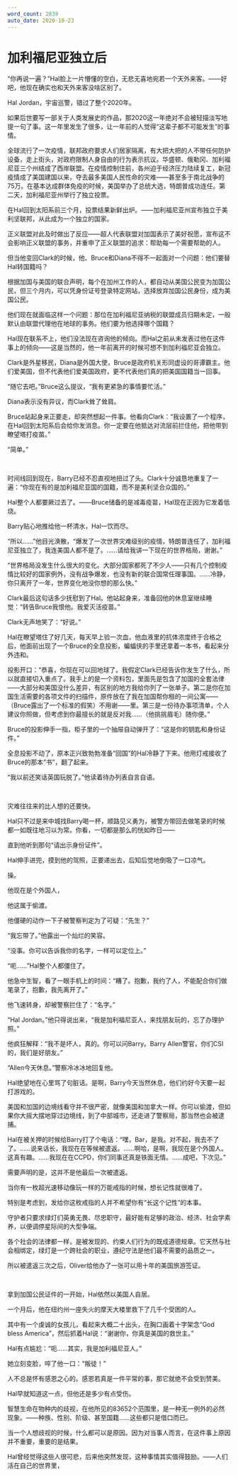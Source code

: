 ```yaml
---
word_count: 2839
auto_date: 2020-10-23
---
```


# 加利福尼亚独立后

“你再说一遍？”Hal脸上一片懵懂的空白，无悲无喜地宛若一个天外来客。——好吧，他现在确实也和天外来客没啥区别了。

Hal Jordan，宇宙巡警，错过了整个2020年。

如果后世要写一部关于人类发展史的作品，那2020这一年绝对不会被轻描淡写地提一句了事。这一年里发生了很多，让一年前的人觉得“这辈子都不可能发生”的事情。

全球流行了一次疫情，联邦政府要求人们居家隔离，有大把大把的人不带任何防护设备，走上街头，对政府限制人身自由的行为表示抗议。华盛顿、俄勒冈、加利福尼亚三个州结成了西岸联盟。在疫情控制住前，各州迫于经济压力陆续复工，新冠疫情成了美国建国以来，夺去最多美国人民性命的灾难——甚至多于南北战争的75万。在基本达成群体免疫的时候，美国举办了总统大选，特朗普成功连任。第二天，加利福尼亚州举行了独立投票。

在Hal回到太阳系前三个月，投票结果新鲜出炉。——加利福尼亚州宣布独立于美利坚联邦，从此成为一个独立的国家。

正义联盟对此及时做出了反应——超人代表联盟对加国表示了美好祝愿，宣布这不会影响正义联盟的事务，并重申了正义联盟的追求：帮助每一个需要帮助的人。

但当他变回Clark的时候，他、Bruce和Diana不得不一起面对一个问题：他们要替Hal转国籍吗？

根据加国与美国的联合声明，每个在加州工作的人，都自动从美国公民变为加国公民，但三个月内，可以凭身份证号登录特定网站，选择放弃加国公民身份，成为美国公民。

他们现在就面临这样一个问题：那位在加利福尼亚纳税的联盟成员归期未定，一般默认由联盟代理他在地球的事务。他们要为他选择哪个国籍？

Hal现在联系不上，他们没法现在咨询他的倾向。而Hal之前从未发表过他在这件事上的倾向——这是当然的，他一年前离开的时候可想不到加利福尼亚会独立。

Clark是外星移民，Diana是外国大使，Bruce是政府机关形同虚设的哥谭霸主。他们爱美国，但不代表他们爱美国政府，更不代表他们真的把美国国籍当一回事。

“随它去吧。”Bruce这么提议，“我有更紧急的事情要忙活。”

Diana表示没有异议，而Clark耸了耸肩。

Bruce站起身来正要走，却突然想起一件事。他看向Clark：“我设置了一个程序，在Hal回到太阳系后会给你发消息。你一定要在他抵达对流层前拦住他，把他带到瞭望塔打疫苗。”

“简单。”

<br>

时间线回到现在，Barry已经不忍直视地扭过了头。Clark十分诚恳地重复了一遍：“你现在有的是加利福尼亚国的国籍，而不是美利坚合众国的。”

Hal整个人都要厥过去了。——Bruce储备的是减毒疫苗，Hal现在正因为它发着低烧。

Barry贴心地推给他一杯清水，Hal一饮而尽。

“所以……”他目光涣散，“爆发了一次世界灾难级别的疫情，特朗普连任了，加利福尼亚独立了，我连美国人都不是了。……请给我讲一下现在的世界格局，谢谢。”

“世界格局没发生什么很大的变化。大部分国家都死了不少人——只有几个控制疫情比较好的国家例外，没有战争爆发，也没有新的联合国常任理事国。……冷静，你只离开了一年，世界变化地没你想的那么快。”

Clark最后这句话多少抚慰到了Hal。他站起身来，准备回他的休息室继续睡觉：“转告Bruce我恨他。我爱灭活疫苗。”

Clark无声地笑了：“好说。”

Hal在瞭望塔住了好几天，每天早上验一次血，他血液里的抗体浓度终于合格之后，他面前出现了一个Bruce的全息投影，蝙蝠侠的手里还拿着一本书，看起来分外违和。

投影开口：“恭喜，你现在可以回地球了。我假定Clark已经告诉你发生了什么，所以就直接切入重点了。我手上的是一个资料包，里面先是包含了加国的全套法律——大部分和美国没什么差异，有区别的地方我给你列了一张单子。第二是你在加国生活需要的各项文件的扫描件，原件放在了我在加国帮你租的一间公寓——（Bruce露出了一个标准的假笑）不用谢——里。第三是一份待办事项清单，个人建议你照做，但考虑到你最擅长的就是反对我……（他挑挑眉毛）随你便。”

Bruce的投影伸手一指，柜子里的一个抽屉自动弹开了：“这是你的钥匙和身份证件。”

全息投影不动了，原本正兴致勃勃准备“回国”的Hal冷静了下来。他用灯戒接收了Bruce的那本“书”，翻了起来。

“我以前还笑话英国玩脱了。”他读着待办列表自言自语。

<br>

灾难往往来的比人想的还要快。

Hal只不过是来中城找Barry喝一杯，顺路见义勇为，被警方带回去做笔录的时候都一如既往地习以为常。你看，一切都是那么的恍如昨日——

直到他听到那句“请出示身份证件”。

Hal伸手进兜，摸到他的驾照，正要递出去，后知后觉地倒吸了一口凉气。

操。

他现在是个外国人，

他这属于偷渡。

他僵硬的动作一下子被警察判定为了可疑：“先生？”

“我忘带了。”他露出一个灿烂的笑容。

“没事。你可以告诉我你的名字，一样可以定位上。”

“呃……”Hal整个人都僵住了。

他急中生智，看了一眼手机上的时间：“糟了。抱歉，我约了人，不能配合你们做笔录了，抱歉，我先离开了。”

他飞速转身，却被警察拦住了：“名字。”

“Hal Jordan。”他只得说出来，“我是加利福尼亚人，来找朋友玩的，忘了办理护照。”

他疯狂解释：“我不是坏人，真的。你可以问Barry。Barry Allen警官，你们CSI的，我们是好朋友。”

“Allen今天休息。”警察冷冰冰地回复他。

Hal绝望地在心里骂了句脏话。是啊，Barry今天当然休息，他们约好今天要一起打游戏的。

美国和加国的边境线看守并不很严密，就像美国和加拿大一样。你可以偷渡，但如果你大摇大摆地穿过边境线，到了中部城市，还走进了警察局，那当然也会被逮捕。

Hal在被关押的时候给Barry打了个电话：“嘿，Bar，是我。对不起，我去不了了。……说来话长，我现在在等候被遣返。……啊哈，是啊，我现在是个外国人。这真有趣。……我现在在CCPD，你们同事还真是铁面无情。……成吧，下次见。”

需要声明的是，这并不是他最后一次被遣返。

当你有一枚超光速移动像玩一样的万能戒指的时候，想长记性就很难了。

特别是考虑到，发给你这枚戒指的人并不希望你有“长这个记性”的本事。

守护者只要求绿灯们英勇无畏、尽忠职守，最好能有足够的政治、经济、社会学素养，以便调停星际间的大型争端。

各个社会的法律都一样，是被发现的、约束人们行为的既成道德规章。它天然与社会相绑定，绿灯是一个跨社会的职业，遵纪守法是他们最不需要的品质之一。

所以被遣返三次之后，Oliver给他办了一张可以用十年的美国旅游签证。

<br>

拿到加国公民证件的一开始，Hal依然以美国人自居。

一个月后，他在纽约州一座失火的摩天大楼里救下了几千个受困的人。

其中有一个虔诚的女孩儿，看起来大概二十出头，在胸口画着十字架念“God bless America”，然后抓着Hal说：“谢谢你，你真是美国的救世主。”

Hal有点尴尬：“呃……其实，我是加利福尼亚人。”

她立刻变脸，啐了他一口：“叛徒！”

人不总是怀有感恩之心的。感恩若真是一件平常的事，那它就绝不会受到赞美。

Hal早就知道这一点，但他还是多少有点受伤。

智慧生命在物种内的歧视，在他所见的83652个范围里，是一种无一例外的必然现象。——种族、性别、阶级、甚至国籍……这些都只是借口而已。

当一个人想歧视的时候，什么都可以是原因。因为对当事人而言，在这件事上原因并不重要，重要的是结果。

Hal曾经觉得这些人很可悲，后来他突然发现，这种事情其实值得鼓励。——人们活在自己的世界里，
